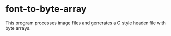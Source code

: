 # font-to-byte-array
This program processes image files and generates a C style header file with byte arrays.
